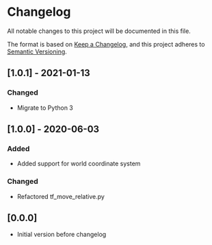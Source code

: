 # Changelog
All notable changes to this project will be documented in this file.

The format is based on [Keep a Changelog](https://keepachangelog.com/en/1.0.0/),
and this project adheres to [Semantic Versioning](https://semver.org/spec/v2.0.0.html).

## [1.0.1] - 2021-01-13
### Changed
- Migrate to Python 3

## [1.0.0] - 2020-06-03
### Added
- Added support for world coordinate system

### Changed
- Refactored tf_move_relative.py

## [0.0.0]
- Initial version before changelog
